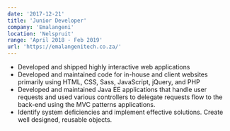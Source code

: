 ```yaml
---
date: '2017-12-21'
title: 'Junior Developer'
company: 'Emalangeni'
location: 'Nelspruit'
range: 'April 2018 - Feb 2019'
url: 'https://emalangenitech.co.za/'
---
```


- Developed and shipped highly interactive web applications 
- Developed and maintained code for in-house and client websites primarily using HTML, CSS, Sass, JavaScript, jQuery, and PHP
- Developed and maintained Java EE applications that handle user requests and used various controllers to delegate requests flow to the back-end using the MVC patterns applications.
- Identify system deficiencies and implement effective solutions.
Create well designed, reusable objects.

